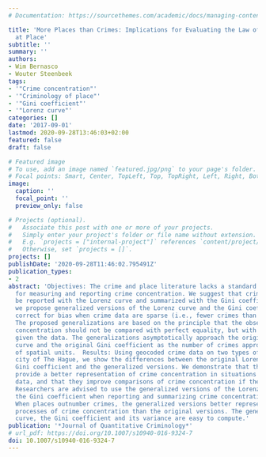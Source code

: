 ```yaml
---
# Documentation: https://sourcethemes.com/academic/docs/managing-content/

title: 'More Places than Crimes: Implications for Evaluating the Law of Crime Concentration
  at Place'
subtitle: ''
summary: ''
authors:
- Wim Bernasco
- Wouter Steenbeek
tags:
- '"Crime concentration"'
- '"Criminology of place"'
- '"Gini coefficient"'
- '"Lorenz curve"'
categories: []
date: '2017-09-01'
lastmod: 2020-09-28T13:46:03+02:00
featured: false
draft: false

# Featured image
# To use, add an image named `featured.jpg/png` to your page's folder.
# Focal points: Smart, Center, TopLeft, Top, TopRight, Left, Right, BottomLeft, Bottom, BottomRight.
image:
  caption: ''
  focal_point: ''
  preview_only: false

# Projects (optional).
#   Associate this post with one or more of your projects.
#   Simply enter your project's folder or file name without extension.
#   E.g. `projects = ["internal-project"]` references `content/project/deep-learning/index.md`.
#   Otherwise, set `projects = []`.
projects: []
publishDate: '2020-09-28T11:46:02.795491Z'
publication_types:
- 2
abstract: 'Objectives: The crime and place literature lacks a standard methodology
  for measuring and reporting crime concentration. We suggest that crime concentration
  be reported with the Lorenz curve and summarized with the Gini coefficient, and
  we propose generalized versions of the Lorenz curve and the Gini coefficient to
  correct for bias when crime data are sparse (i.e., fewer crimes than places).  Methods:
  The proposed generalizations are based on the principle that the observed crime
  concentration should not be compared with perfect equality, but with maximal equality
  given the data. The generalizations asymptotically approach the original Lorenz
  curve and the original Gini coefficient as the number of crimes approaches the number
  of spatial units.  Results: Using geocoded crime data on two types of crime in the
  city of The Hague, we show the differences between the original Lorenz curve and
  Gini coefficient and the generalized versions. We demonstrate that the generalizations
  provide a better representation of crime concentration in situations of sparse crime
  data, and that they improve comparisons of crime concentration if they are sparse.  Conclusions:
  Researchers are advised to use the generalized versions of the Lorenz curve and
  the Gini coefficient when reporting and summarizing crime concentration at places.
  When places outnumber crimes, the generalized versions better represent the underlying
  processes of crime concentration than the original versions. The generalized Lorenz
  curve, the Gini coefficient and its variance are easy to compute.'
publication: '*Journal of Quantitative Criminology*'
# url_pdf: https://doi.org/10.1007/s10940-016-9324-7
doi: 10.1007/s10940-016-9324-7
---
```

